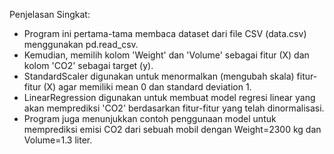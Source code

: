 Penjelasan Singkat:
- Program ini pertama-tama membaca dataset dari file CSV (data.csv) menggunakan pd.read_csv.
- Kemudian, memilih kolom 'Weight' dan 'Volume' sebagai fitur (X) dan kolom 'CO2' sebagai target (y).
- StandardScaler digunakan untuk menormalkan (mengubah skala) fitur-fitur (X) agar memiliki mean 0 dan standard deviation 1.
- LinearRegression digunakan untuk membuat model regresi linear yang akan memprediksi 'CO2' berdasarkan fitur-fitur yang telah dinormalisasi.
- Program juga menunjukkan contoh penggunaan model untuk memprediksi emisi CO2 dari sebuah mobil dengan Weight=2300 kg dan Volume=1.3 liter.
